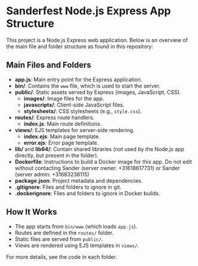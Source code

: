 # Sanderfest Node.js Express App Structure

This project is a Node.js Express web application. Below is an overview of the main file and folder structure as found in this repository:

## Main Files and Folders

- **app.js**: Main entry point for the Express application.
- **bin/**: Contains the `www` file, which is used to start the server.
- **public/**: Static assets served by Express (images, JavaScript, CSS).
  - **images/**: Image files for the app.
  - **javascripts/**: Client-side JavaScript files.
  - **stylesheets/**: CSS stylesheets (e.g., `style.css`).
- **routes/**: Express route handlers.
  - **index.js**: Main route definitions.
- **views/**: EJS templates for server-side rendering.
  - **index.ejs**: Main page template.
  - **error.ejs**: Error page template.
- **lib/** and **lib64/**: Contain shared libraries (not used by the Node.js app directly, but present in the folder).
- **Dockerfile**: Instructions to build a Docker image for this app. Do not edit without contacting Sander (server owner: +31618617731) or Sander (server admin: +31683238115)
- **package.json**: Project metadata and dependencies.
- **.gitignore**: Files and folders to ignore in git.
- **.dockerignore**: Files and folders to ignore in Docker builds.

## How It Works
- The app starts from `bin/www` (which loads `app.js`).
- Routes are defined in the `routes/` folder.
- Static files are served from `public/`.
- Views are rendered using EJS templates in `views/`.

For more details, see the code in each folder.
